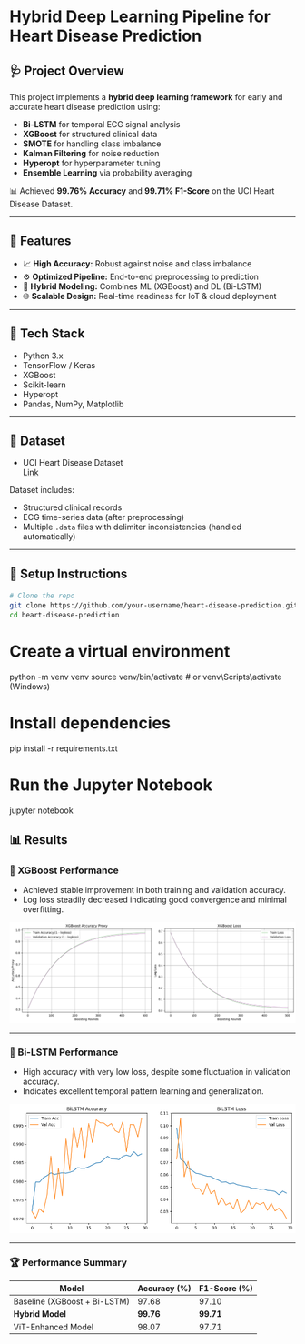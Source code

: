 # Hybrid Deep Learning Pipeline for Heart Disease Prediction


## 🩺 Project Overview

This project implements a **hybrid deep learning framework** for early and accurate heart disease prediction using:
- **Bi-LSTM** for temporal ECG signal analysis
- **XGBoost** for structured clinical data
- **SMOTE** for handling class imbalance
- **Kalman Filtering** for noise reduction
- **Hyperopt** for hyperparameter tuning
- **Ensemble Learning** via probability averaging

📊 Achieved **99.76% Accuracy** and **99.71% F1-Score** on the UCI Heart Disease Dataset.

---

## 🚀 Features

- 📈 **High Accuracy:** Robust against noise and class imbalance
- ⚙️ **Optimized Pipeline:** End-to-end preprocessing to prediction
- 🧠 **Hybrid Modeling:** Combines ML (XGBoost) and DL (Bi-LSTM)
- 🌐 **Scalable Design:** Real-time readiness for IoT & cloud deployment

---

## 🧰 Tech Stack

- Python 3.x
- TensorFlow / Keras
- XGBoost
- Scikit-learn
- Hyperopt
- Pandas, NumPy, Matplotlib

---

## 📁 Dataset

- UCI Heart Disease Dataset  
  [Link](https://archive.ics.uci.edu/dataset/45/heart+disease)

Dataset includes:
- Structured clinical records
- ECG time-series data (after preprocessing)
- Multiple `.data` files with delimiter inconsistencies (handled automatically)

---

## 🔧 Setup Instructions

```bash
# Clone the repo
git clone https://github.com/your-username/heart-disease-prediction.git
cd heart-disease-prediction
```

# Create a virtual environment
python -m venv venv
source venv/bin/activate  # or venv\Scripts\activate (Windows)

# Install dependencies
pip install -r requirements.txt

# Run the Jupyter Notebook
jupyter notebook



## 📊 Results

### 🔹 XGBoost Performance

- Achieved stable improvement in both training and validation accuracy.
- Log loss steadily decreased indicating good convergence and minimal overfitting.

![XGBoost Performance](xgboost_performance.png)

---

### 🔹 Bi-LSTM Performance

- High accuracy with very low loss, despite some fluctuation in validation accuracy.
- Indicates excellent temporal pattern learning and generalization.

![Bi-LSTM Performance](bilstm_performance.png)

---

### 🏆 Performance Summary

| Model                | Accuracy (%) | F1-Score (%) |
|---------------------|--------------|--------------|
| Baseline (XGBoost + Bi-LSTM) | 97.68        | 97.10        |
| **Hybrid Model**     | **99.76**    | **99.71**    |
| ViT-Enhanced Model   | 98.07        | 97.71        |

